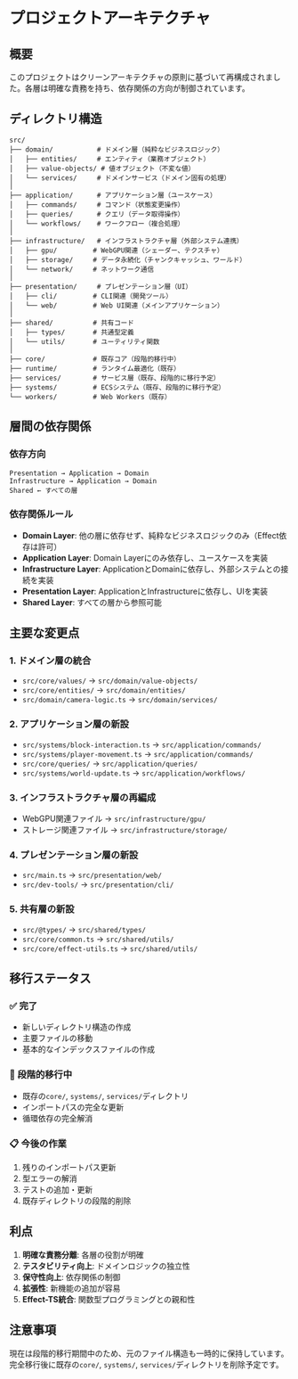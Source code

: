 # プロジェクトアーキテクチャ

## 概要
このプロジェクトはクリーンアーキテクチャの原則に基づいて再構成されました。各層は明確な責務を持ち、依存関係の方向が制御されています。

## ディレクトリ構造

```
src/
├── domain/           # ドメイン層（純粋なビジネスロジック）
│   ├── entities/     # エンティティ（業務オブジェクト）
│   ├── value-objects/ # 値オブジェクト（不変な値）
│   └── services/     # ドメインサービス（ドメイン固有の処理）
│
├── application/      # アプリケーション層（ユースケース）
│   ├── commands/     # コマンド（状態変更操作）
│   ├── queries/      # クエリ（データ取得操作）
│   └── workflows/    # ワークフロー（複合処理）
│
├── infrastructure/   # インフラストラクチャ層（外部システム連携）
│   ├── gpu/         # WebGPU関連（シェーダー、テクスチャ）
│   ├── storage/     # データ永続化（チャンクキャッシュ、ワールド）
│   └── network/     # ネットワーク通信
│
├── presentation/     # プレゼンテーション層（UI）
│   ├── cli/         # CLI関連（開発ツール）
│   └── web/         # Web UI関連（メインアプリケーション）
│
├── shared/          # 共有コード
│   ├── types/       # 共通型定義
│   └── utils/       # ユーティリティ関数
│
├── core/            # 既存コア（段階的移行中）
├── runtime/         # ランタイム最適化（既存）
├── services/        # サービス層（既存、段階的に移行予定）
├── systems/         # ECSシステム（既存、段階的に移行予定）
└── workers/         # Web Workers（既存）
```

## 層間の依存関係

### 依存方向
```
Presentation → Application → Domain
Infrastructure → Application → Domain
Shared ← すべての層
```

### 依存関係ルール
- **Domain Layer**: 他の層に依存せず、純粋なビジネスロジックのみ（Effect依存は許可）
- **Application Layer**: Domain Layerにのみ依存し、ユースケースを実装
- **Infrastructure Layer**: ApplicationとDomainに依存し、外部システムとの接続を実装
- **Presentation Layer**: ApplicationとInfrastructureに依存し、UIを実装
- **Shared Layer**: すべての層から参照可能

## 主要な変更点

### 1. ドメイン層の統合
- `src/core/values/` → `src/domain/value-objects/`
- `src/core/entities/` → `src/domain/entities/`
- `src/domain/camera-logic.ts` → `src/domain/services/`

### 2. アプリケーション層の新設
- `src/systems/block-interaction.ts` → `src/application/commands/`
- `src/systems/player-movement.ts` → `src/application/commands/`
- `src/core/queries/` → `src/application/queries/`
- `src/systems/world-update.ts` → `src/application/workflows/`

### 3. インフラストラクチャ層の再編成
- WebGPU関連ファイル → `src/infrastructure/gpu/`
- ストレージ関連ファイル → `src/infrastructure/storage/`

### 4. プレゼンテーション層の新設
- `src/main.ts` → `src/presentation/web/`
- `src/dev-tools/` → `src/presentation/cli/`

### 5. 共有層の新設
- `src/@types/` → `src/shared/types/`
- `src/core/common.ts` → `src/shared/utils/`
- `src/core/effect-utils.ts` → `src/shared/utils/`

## 移行ステータス

### ✅ 完了
- 新しいディレクトリ構造の作成
- 主要ファイルの移動
- 基本的なインデックスファイルの作成

### 🔄 段階的移行中
- 既存の`core/`, `systems/`, `services/`ディレクトリ
- インポートパスの完全な更新
- 循環依存の完全解消

### 📋 今後の作業
1. 残りのインポートパス更新
2. 型エラーの解消
3. テストの追加・更新
4. 既存ディレクトリの段階的削除

## 利点

1. **明確な責務分離**: 各層の役割が明確
2. **テスタビリティ向上**: ドメインロジックの独立性
3. **保守性向上**: 依存関係の制御
4. **拡張性**: 新機能の追加が容易
5. **Effect-TS統合**: 関数型プログラミングとの親和性

## 注意事項

現在は段階的移行期間中のため、元のファイル構造も一時的に保持しています。
完全移行後に既存の`core/`, `systems/`, `services/`ディレクトリを削除予定です。